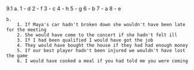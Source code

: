 9.1
    a.
        1 - d
        2 - f
        3 - с
        4 - h
        5 - g
        6 - b
        7 - a
        8 - e

    b.
        1. If Maya's car hadn't broken down she wouldn't have been late for the meeting
        2. She would have come to the concert if she hadn't felt ill
        3. If I had been qualified I would have got the job
        4. They would have bought the house if they had had enough money
        5. If our best player hadn't been injured we wouldn't have lost the game
        6. I would have cooked a meal if you had told me you were coming